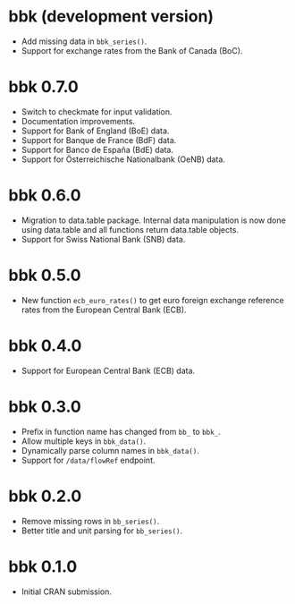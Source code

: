 # bbk (development version)

* Add missing data in `bbk_series()`.
* Support for exchange rates from the Bank of Canada (BoC).

# bbk 0.7.0

* Switch to checkmate for input validation.
* Documentation improvements.
* Support for Bank of England (BoE) data.
* Support for Banque de France (BdF) data.
* Support for Banco de España (BdE) data.
* Support for Österreichische Nationalbank (OeNB) data.

# bbk 0.6.0

* Migration to data.table package. Internal data manipulation is now done using
  data.table and all functions return data.table objects.
* Support for Swiss National Bank (SNB) data.

# bbk 0.5.0

* New function `ecb_euro_rates()` to get euro foreign exchange reference rates
  from the European Central Bank (ECB).

# bbk 0.4.0

* Support for European Central Bank (ECB) data.

# bbk 0.3.0

* Prefix in function name has changed from `bb_` to `bbk_`.
* Allow multiple keys in `bbk_data()`.
* Dynamically parse column names in `bbk_data()`.
* Support for `/data/flowRef` endpoint.

# bbk 0.2.0

* Remove missing rows in `bb_series()`.
* Better title and unit parsing for `bb_series()`.

# bbk 0.1.0

* Initial CRAN submission.
